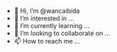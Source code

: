 - 👋 Hi, I’m @wancaibida
- 👀 I’m interested in ...
- 🌱 I’m currently learning ...
- 💞️ I’m looking to collaborate on ...
- 📫 How to reach me ...

<!---
wancaibida/wancaibida is a ✨ special ✨ repository because its `README.md` (this file) appears on your GitHub profile.
You can click the Preview link to take a look at your changes.
--->
